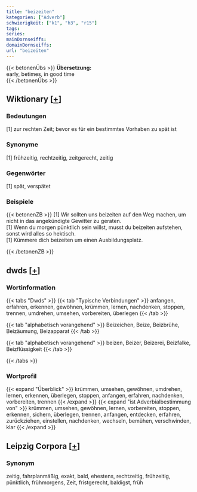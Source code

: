 ```yaml
---
title: "beizeiten"
kategorien: ["Adverb"]
schwierigkeit: ["k1", "h3", "r15"]
tags:
series:
mainDornseiffs:
domainDornseiffs:
url: "beizeiten"
---
```


{{< betonenÜbs >}}
**Übersetzung:**  
early, betimes, in good time  
{{< /betonenÜbs >}}

## Wiktionary [[+](https://de.wiktionary.org/wiki/beizeiten)]

### Bedeutungen
[1] zur rechten Zeit; bevor es für ein bestimmtes Vorhaben zu spät ist  

### Synonyme
[1] frühzeitig, rechtzeitig, zeitgerecht, zeitig  

### Gegenwörter
[1] spät, verspätet  

### Beispiele
{{< betonenZB >}}
[1] Wir sollten uns beizeiten auf den Weg machen, um nicht in das angekündigte Gewitter zu geraten.  
[1] Wenn du morgen pünktlich sein willst, musst du beizeiten aufstehen, sonst wird alles so hektisch.  
[1] Kümmere dich beizeiten um einen Ausbildungsplatz.  

{{< /betonenZB >}}


## dwds [[+](https://www.dwds.de/wb/beizeiten)]

### Wortinformation
{{< tabs "Dwds" >}}
{{< tab "Typische Verbindungen" >}}
anfangen, erfahren, erkennen, gewöhnen, krümmen, lernen, nachdenken, stoppen, trennen, umdrehen, umsehen, vorbereiten, überlegen
{{< /tab >}}

{{< tab "alphabetisch vorangehend" >}}
Beizeichen, Beize, Beizbrühe, Beizäumung, Beizapparat
{{< /tab >}}

{{< tab "alphabetisch vorangehend" >}}
beizen, Beizer, Beizerei, Beizfalke, Beizflüssigkeit
{{< /tab >}}

{{< /tabs >}}

### Wortprofil
{{< expand "Überblick" >}} krümmen, umsehen, gewöhnen, umdrehen, lernen, erkennen, überlegen, stoppen, anfangen, erfahren, nachdenken, vorbereiten, trennen {{< /expand >}}
{{< expand "ist Adverbialbestimmung von" >}} krümmen, umsehen, gewöhnen, lernen, vorbereiten, stoppen, erkennen, sichern, überlegen, trennen, anfangen, entdecken, erfahren, zurückziehen, einstellen, nachdenken, wechseln, bemühen, verschwinden, klar {{< /expand >}}

## Leipzig Corpora [[+](https://corpora.uni-leipzig.de/en/res?word=beizeiten&corpusId=deu_newscrawl-public_2018)]


### Synonym
zeitig, fahrplanmäßig, exakt, bald, ehestens, rechtzeitig, frühzeitig, pünktlich, frühmorgens, Zeit, fristgerecht, baldigst, früh

